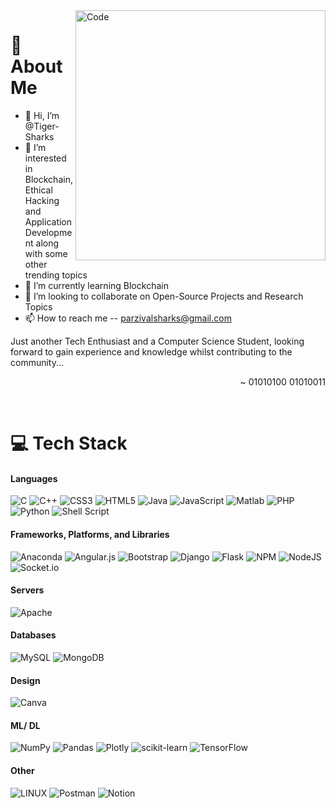 <!--![MasterHead](https://images.unsplash.com/photo-1504805572947-34fad45aed93?ixlib=rb-4.0.3&ixid=M3wxMjA3fDB8MHxwaG90by1wYWdlfHx8fGVufDB8fHx8fA%3D%3D&auto=format&fit=crop&w=1470&q=80)
-->

<img align="right" alt="Code" width=400 height=400 src="https://pbs.twimg.com/media/EbCGIHxUcAIMQcB?format=jpg&name=small">

# 💫 About Me
- 👋 Hi, I’m @Tiger-Sharks
- 👀 I’m interested in Blockchain, Ethical Hacking and Application Development along with some other trending topics
- 🌱 I’m currently learning Blockchain
- 💞️ I’m looking to collaborate on Open-Source Projects and Research Topics
- 📫 How to reach me -- parzivalsharks@gmail.com

Just another Tech Enthusiast and a Computer Science Student, looking forward to gain experience and knowledge whilst contributing to the community...

<p align="right"> ~ 01010100 01010011</p>
<br>


<!--
## 🌐 Socials:
[![Instagram](https://img.shields.io/badge/Instagram-%23E4405F.svg?logo=Instagram&logoColor=white)](https://instagram.com/instagram) 
-->


# 💻 Tech Stack

#### Languages
![C](https://img.shields.io/badge/c-%2300599C.svg?style=for-the-badge&logo=c&logoColor=white)
![C++](https://img.shields.io/badge/c++-%2300599C.svg?style=for-the-badge&logo=c%2B%2B&logoColor=white)
![CSS3](https://img.shields.io/badge/css3-%231572B6.svg?style=for-the-badge&logo=css3&logoColor=white)
![HTML5](https://img.shields.io/badge/html5-%23E34F26.svg?style=for-the-badge&logo=html5&logoColor=white)
![Java](https://img.shields.io/badge/java-%23ED8B00.svg?style=for-the-badge&logo=java&logoColor=white)
![JavaScript](https://img.shields.io/badge/javascript-%23323330.svg?style=for-the-badge&logo=javascript&logoColor=%23F7DF1E)
![Matlab](https://img.shields.io/badge/matlab-%25ED9F00.svg?style=for-the-badge&logo=matlab&logoColor=white)
![PHP](https://img.shields.io/badge/php-%23777BB4.svg?style=for-the-badge&logo=php&logoColor=white)
![Python](https://img.shields.io/badge/python-3670A0?style=for-the-badge&logo=python&logoColor=ffdd54)
![Shell Script](https://img.shields.io/badge/shell_script-%23121011.svg?style=for-the-badge&logo=gnu-bash&logoColor=white)

#### Frameworks, Platforms, and Libraries
![Anaconda](https://img.shields.io/badge/Anaconda-%2344A833.svg?style=for-the-badge&logo=anaconda&logoColor=white)
![Angular.js](https://img.shields.io/badge/angular.js-%23E23237.svg?style=for-the-badge&logo=angularjs&logoColor=white)
![Bootstrap](https://img.shields.io/badge/bootstrap-%23563D7C.svg?style=for-the-badge&logo=bootstrap&logoColor=white)
![Django](https://img.shields.io/badge/django-%23092E20.svg?style=for-the-badge&logo=django&logoColor=white)
![Flask](https://img.shields.io/badge/flask-%23000.svg?style=for-the-badge&logo=flask&logoColor=white)
![NPM](https://img.shields.io/badge/NPM-%23000000.svg?style=for-the-badge&logo=npm&logoColor=white)
![NodeJS](https://img.shields.io/badge/node.js-6DA55F?style=for-the-badge&logo=node.js&logoColor=white)
![Socket.io](https://img.shields.io/badge/Socket.io-black?style=for-the-badge&logo=socket.io&badgeColor=010101)

#### Servers
![Apache](https://img.shields.io/badge/apache-%23D42029.svg?style=for-the-badge&logo=apache&logoColor=white)

#### Databases
![MySQL](https://img.shields.io/badge/mysql-%2300f.svg?style=for-the-badge&logo=mysql&logoColor=white)
![MongoDB](https://img.shields.io/badge/MongoDB-%234ea94b.svg?style=for-the-badge&logo=mongodb&logoColor=white)

#### Design
![Canva](https://img.shields.io/badge/Canva-%2300C4CC.svg?style=for-the-badge&logo=Canva&logoColor=white)

#### ML/ DL
![NumPy](https://img.shields.io/badge/numpy-%23013243.svg?style=for-the-badge&logo=numpy&logoColor=white)
![Pandas](https://img.shields.io/badge/pandas-%23150458.svg?style=for-the-badge&logo=pandas&logoColor=white)
![Plotly](https://img.shields.io/badge/Plotly-%233F4F75.svg?style=for-the-badge&logo=plotly&logoColor=white)
![scikit-learn](https://img.shields.io/badge/scikit--learn-%23F7931E.svg?style=for-the-badge&logo=scikit-learn&logoColor=white)
![TensorFlow](https://img.shields.io/badge/TensorFlow-%23FF6F00.svg?style=for-the-badge&logo=TensorFlow&logoColor=white)

#### Other
![LINUX](https://img.shields.io/badge/Linux-FCC624?style=for-the-badge&logo=linux&logoColor=black)
![Postman](https://img.shields.io/badge/Postman-FF6C37?style=for-the-badge&logo=postman&logoColor=white)
![Notion](https://img.shields.io/badge/Notion-%23000000.svg?style=for-the-badge&logo=notion&logoColor=white)


<!--
# 📊 GitHub Stats:
![](https://github-readme-stats.vercel.app/api?username=Tiger-Sharks&theme=dark&hide_border=false&include_all_commits=false&count_private=false)<br/>
![](https://github-readme-streak-stats.herokuapp.com/?user=Tiger-Sharks&theme=dark&hide_border=false)<br/>
![](https://github-readme-stats.vercel.app/api/top-langs/?username=Tiger-Sharks&theme=dark&hide_border=false&include_all_commits=false&count_private=false&layout=compact)
-->

<!---
Tiger-Sharks/Tiger-Sharks is a ✨ special ✨ repository because its `README.md` (this file) appears on your GitHub profile.
You can click the Preview link to take a look at your changes.
--->
